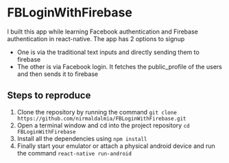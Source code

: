 # FBLoginWithFirebase
I built this app while learning Facebook authentication and Firebase authentication in react-native. The app has 2 options to signup
* One is via the traditional text inputs and directly sending them to firebase
* The other is via Facebook login. It fetches the public_profile of the users and then sends it to firebase

## Steps to reproduce
1. Clone the repository by running the command `git clone https://github.com/nirmaldalmia/FBLoginWithFirebase.git`
2. Open a terminal window and cd into the project repository `cd FBLoginWithFirebase`
3. Install all the dependencies using `npm install`
4. Finally start your emulator or attach a physical android device and run the command `react-native run-android`

